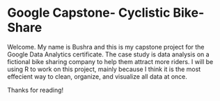 # Google Capstone- Cyclistic Bike-Share
Welcome. My name is Bushra and this is my capstone project for the Google Data Analytics certificate. The case study is data analysis on a fictional bike sharing company to help them attract more riders. 
 I will be using R to work on this project, mainly because I think it is the most effecient way to clean, organize, and visualize all data at once.  
 
Thanks for reading!
